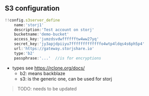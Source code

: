 

## S3 configuration

```js
!!config.s3server_define
    name:'storj1'
    description:'Test account on storj'
    bucketname:'demo-bucket'
    access_key:'jumzdsvdwfffffftw4ww27yq'
    secret_key:'jy3apjdpiiyu7fffffffffffffo4wtp4ldqs4s6ph5p4'
    url:'https://gateway.storjshare.io'
    type:'b2'
    passphrase:'...'  //is for encryptions


```

- types see https://rclone.org/docs/ 
    - b2: means backblaze
    - s3: is the generic one, can be used for storj

>TODO: needs to be updated